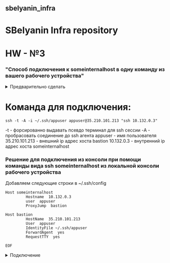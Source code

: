 ## sbelyanin_infra

# SBelyanin Infra repository

# HW - №3

### "Способ подключения к someinternalhost в одну команду из вашего рабочего устройства"

<details><summary>Предварительно сделать</summary><p>
Создание ключей и подключение приватного ключа к ssh агенту.

```ssh-keygen -t rsa -f ~/.ssh/appuser -C appuser -P ""```
```eval `ssh-agent` ```
```ssh-add ~/.ssh/appuser```

Копирование публичного ключа в GCP здесь не показана.
</p></details>

# Команда для подключения:
```ssh -t -A -i ~/.ssh/appuser appuser@35.210.101.213 "ssh 10.132.0.3"```

-t - форсированно выдавать псевдо терминал для ssh сессии 
-A - пробрасовать соединение до ssh агента
appuser - имя пользователя
35.210.101.213 - внешний ip адрес хоста bastion
10.132.0.3 - внутренний ip адрес хоста someinternalhost

### Решениe для подключения из консоли при помощи команды вида ssh someinternalhost из локальной консоли рабочего устройства

Добавляем следующие строки в ~/.ssh/config
```cat <<EOF>> ~/.ssh/config
Host someinternalhost
         Hostname  10.132.0.3
         user  appuser
         ProxyJump  bastion

Host bastion
         HostName  35.210.101.213
         User  appuser
         IdentityFile ~/.ssh/appuser
         ForwardAgent  yes
         RequestTTY  yes

EOF
```

<details><summary>Подключение</summary><p>

```
[root@repo ~]# ssh someinternalhost
Welcome to Ubuntu 16.04.5 LTS (GNU/Linux 4.15.0-1025-gcp x86_64)

 * Documentation:  https://help.ubuntu.com
 * Management:     https://landscape.canonical.com
 * Support:        https://ubuntu.com/advantage

  Get cloud support with Ubuntu Advantage Cloud Guest:
    http://www.ubuntu.com/business/services/cloud

0 packages can be updated.
0 updates are security updates.


Last login: Sat Dec 22 15:46:17 2018 from 10.132.0.2
appuser@someinternalhost:~$


```
</p></details>




